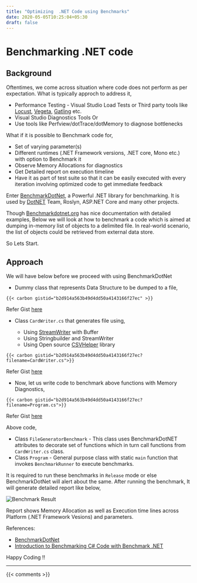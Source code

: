 ```yaml
---
title: "Optimizing  .NET Code using Benchmarks"
date: 2020-05-05T10:25:04+05:30
draft: false
---
```


# Benchmarking .NET code 

## Background
Oftentimes, we come across situation where code does not perform as per expectation. What is typically approch to address it,

 * Performance Testing - Visual Studio Load Tests or Third party tools like  [Locust](https://locust.io/), [Vegeta](https://github.com/tsenart/vegeta), [Gatling](https://gatling.io/) etc.
 * Visual Studio Diagnostics Tools Or
 * Use tools like Perfview/dotTrace/dotMemory to diagnose bottlenecks

What if it is possible to Benchmark code for,

 * Set of varying parameter(s) 
 * Different runtimes (.NET Framework versions, .NET core, Mono etc.) with option to Benchmark it
 * Observe Memory Allocations for diagnostics
 * Get Detailed report on execution timeline
 * Have it as part of test suite so that it can be easily executed with every iteration involving optimized code to get immediate feedback

Enter [BenchmarkDotNet](https://benchmarkdotnet.org/), a Powerful .NET library for benchmarking. It is used by [DotNET](https://github.com/dotnet/performance) Team, Roslyn, ASP.NET Core and many other projects. 

Though [Benchmarkdotnet.org](https://benchmarkdotnet.org/) has nice documentation with detailed examples, Below we will look at how to benchmark a code which is aimed at dumping in-memory list of objects to a delimited file. In real-world scenario, the list of objects could be retrieved from external data store. 

So Lets Start.

## Approach

We will have below before we proceed with using BenchmarkDotNet

* Dummy class that represents Data Structure to be dumped to a file,

`{{< carbon gistid="b2d914a563b49d4dd50a4143166f27ec" >}}`

Refer Gist [here](https://gist.github.com/sachinsu/b2d914a563b49d4dd50a4143166f27ec)

* Class `CardWriter.cs` that generates file using, 

    * Using [StreamWriter](https://docs.microsoft.com/en-us/dotnet/api/system.io.streamwriter?view=netcore-3.1) with Buffer
    * Using Stringbuilder and StreamWriter 
    * Using Open source [CSVHelper](https://joshclose.github.io/CsvHelper/) library

`{{< carbon gistid="b2d914a563b49d4dd50a4143166f27ec?filename=CardWriter.cs">}}`

Refer Gist [here](https://gist.github.com/sachinsu/b2d914a563b49d4dd50a4143166f27ec#file-cardwriter-cs)

* Now, let us write code to benchmark above functions with Memory Diagnostics,

`{{< carbon gistid="b2d914a563b49d4dd50a4143166f27ec?filename=Program.cs">}}`
 
 Refer Gist [here](https://gist.github.com/sachinsu/b2d914a563b49d4dd50a4143166f27ec#file-program-cs)

 Above code,
 * Class `FileGeneratorBenchmark` - This class uses BenchmarkDotNET attributes to decorate set of functions which in turn call functions from `CardWriter.cs` class. 
 * Class `Program` - General purpose class with static `main` function that invokes `BenchmarkRunner` to execute benchmarks.

It is required to run these benchmarks in `Release` mode or else BenchmarkDotNet will alert about the same. After running the benchmark, It will generate detailed report like below, 

![Benchmark Result](/images/capture.png)

Report shows Memory Allocation as well as Execution time lines across  Platform (.NET Framework Vesions) and parameters.

References: 
- [BenchmarkDotNet](https://benchmarkdotnet.org)
- [Introduction to Benchmarking C# Code with Benchmark .NET](https://www.stevejgordon.co.uk/introduction-to-benchmarking-csharp-code-with-benchmark-dot-net)

Happy Coding !!

---

{{< comments >}}